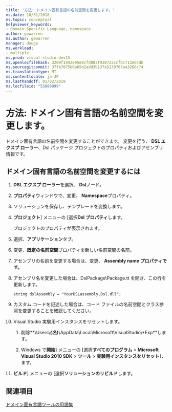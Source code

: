 ```yaml
---
title: '方法: ドメイン固有言語の名前空間を変更します。'
ms.date: 10/31/2018
ms.topic: conceptual
helpviewer_keywords:
- Domain-Specific Language, namespace
author: gewarren
ms.author: gewarren
manager: douge
ms.workload:
- multiple
ms.prod: visual-studio-dev15
ms.openlocfilehash: 3209f1942e95e8cfd883f938722ccfbc713e64db
ms.sourcegitcommit: 37fb7075b0a65d2add3b137a5230767aa3266c74
ms.translationtype: MT
ms.contentlocale: ja-JP
ms.lasthandoff: 01/02/2019
ms.locfileid: "53889999"
---
```

# <a name="how-to-change-the-namespace-of-a-domain-specific-language"></a>方法: ドメイン固有言語の名前空間を変更します。

ドメイン固有言語の名前空間を変更することができます。 変更を行う、 **DSL エクスプ ローラー**、Dsl パッケージ プロジェクトのプロパティおよびアセンブリ情報です。

## <a name="to-change-the-namespace-of-a-domain-specific-language"></a>ドメイン固有言語の名前空間を変更するには

1. **DSL エクスプ ローラー**を選択、 **Dsl**ノード。

2. **プロパティ**ウィンドウで、変更、 **Namespace**プロパティ。

3. ソリューションを保存し、テンプレートを変換します。

4. **プロジェクト**] メニューの [選択**Dsl プロパティ**します。

   プロジェクトのプロパティが表示されます。

5. 選択、**アプリケーション**タブ。

6. 変更、**既定の名前空間**プロパティを新しい名前空間の名前。

7. アセンブリの名前を変更する場合は、変更、 **Assembly name プロパティです。**

8. アセンブリ名を変更した場合は、DslPackage\Package.tt を開き、この行を更新します。

   `string dslAssembly = "YourDSLassembly.Dsl.dll";`

9. カスタム コードを記述した場合は、コード ファイルの名前空間とクラス参照を変更することを確認してください。

10. Visual Studio 実験用インスタンスをリセットします。

    1. 削除**\Users\\**_{名}_**\AppData\Local\Microsoft\VisualStudio\\\*Exp**します。

    2. Windows で**開始**] メニューの [選択**すべてのプログラム** > **Microsoft Visual Studio 2010 SDK** > **ツール**  > **実験用インスタンスをリセット**します。

11. **ビルド**] メニューの [選択**ソリューションのリビルド**します。

## <a name="see-also"></a>関連項目

[ドメイン固有言語ツールの用語集](https://msdn.microsoft.com/ca5e84cb-a315-465c-be24-76aa3df276aa)